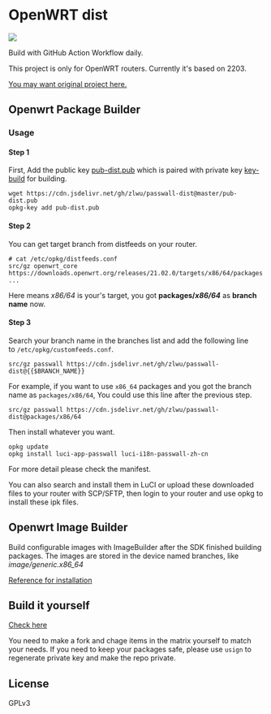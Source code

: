 # OpenWRT dist
[![](https://github.com/simonsmh/openwrt-dist/workflows/Openwrt%20Build%20Bot/badge.svg)](https://github.com/zlwu/passwall-dist/actions)

Build with GitHub Action Workflow daily.

This project is only for OpenWRT routers. Currently it's based on 2203.

[You may want original project here.](http://openwrt-dist.sourceforge.net)

## Openwrt Package Builder

### Usage
#### Step 1
First, Add the public key [pub-dist.pub](./pub-dist.pub) which is paired with private key [key-build](./key-build) for building.

```
wget https://cdn.jsdelivr.net/gh/zlwu/passwall-dist@master/pub-dist.pub
opkg-key add pub-dist.pub
```

#### Step 2
You can get target branch from distfeeds on your router.

```
# cat /etc/opkg/distfeeds.conf
src/gz openwrt_core https://downloads.openwrt.org/releases/21.02.0/targets/x86/64/packages
...
```

Here means _x86/64_ is your's target, you got **packages/_x86/64_** as **branch name** now.

#### Step 3
Search your branch name in the branches list and add the following line to `/etc/opkg/customfeeds.conf`.

```
src/gz passwall https://cdn.jsdelivr.net/gh/zlwu/passwall-dist@{{$BRANCH_NAME}}
```

For example, if you want to use `x86_64` packages and you got the branch name as `packages/x86/64`, You could use this line after the previous step.

```
src/gz passwall https://cdn.jsdelivr.net/gh/zlwu/passwall-dist@packages/x86/64
```

Then install whatever you want.

```
opkg update
opkg install luci-app-passwall luci-i18n-passwall-zh-cn
```

For more detail please check the manifest.

You can also search and install them in LuCI or upload these downloaded files to your router with SCP/SFTP, then login to your router and use opkg to install these ipk files.

## Openwrt Image Builder

Build configurable images with ImageBuilder after the SDK finished building packages. The images are stored in the device named branches, like *image/generic.x86_64*

[Reference for installation](https://openwrt.org/docs/guide-user/installation/generic.sysupgrade)

## Build it yourself
[Check here](https://github.com/zlwu/passwall-dist/blob/master/.github/workflows/main.yml)

You need to make a fork and chage items in the matrix yourself to match your needs. If you need to keep your packages safe, please use `usign` to regenerate private key and make the repo private.

## License
GPLv3


